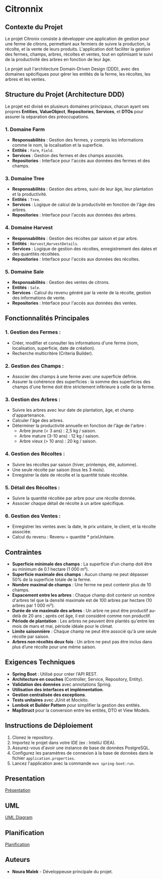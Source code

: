 # Citronnix

## Contexte du Projet
Le projet Citronix consiste à développer une application de gestion pour une ferme de citrons, permettant aux fermiers de suivre la production, la récolte, et la vente de leurs produits. L'application doit faciliter la gestion des fermes, champs, arbres, récoltes et ventes, tout en optimisant le suivi de la productivité des arbres en fonction de leur âge.

Le projet suit l'architecture Domain-Driven Design (DDD), avec des domaines spécifiques pour gérer les entités de la ferme,  les récoltes, les arbres et les ventes.

## Structure du Projet (Architecture DDD)

Le projet est divisé en plusieurs domaines principaux, chacun ayant ses propres **Entities**, **ValueObject**, **Repositories**, **Services**, et **DTOs** pour assurer la séparation des préoccupations.

### 1. **Domaine Farm**
- **Responsabilités** : Gestion des fermes, y compris les informations comme le nom, la localisation et la superficie.
- **Entités** : `Farm`, `Field`.
- **Services** : Gestion des fermes et des champs associés.
- **Repositories** : Interface pour l'accès aux données des fermes et des champs.


### 3. **Domaine Tree**
- **Responsabilités** : Gestion des arbres, suivi de leur âge, leur plantation et la productivité.
- **Entités** : `Tree`.
- **Services** : Logique de calcul de la productivité en fonction de l'âge des arbres.
- **Repositories** : Interface pour l'accès aux données des arbres.

### 4. **Domaine Harvest**
- **Responsabilités** : Gestion des récoltes par saison et par arbre.
- **Entités** : `Harvest`,`HarvestDetails`.
- **Services** : Logique de gestion des récoltes, enregistrement des dates et des quantités récoltées.
- **Repositories** : Interface pour l'accès aux données des récoltes.

### 5. **Domaine Sale**
- **Responsabilités** : Gestion des ventes de citrons.
- **Entités** : `Sale`.
- **Services** : Calcul du revenu généré par la vente de la récolte, gestion des informations de vente.
- **Repositories** : Interface pour l'accès aux données des ventes.

## Fonctionnalités Principales
### 1. Gestion des Fermes :
- Créer, modifier et consulter les informations d'une ferme (nom, localisation, superficie, date de création).
- Recherche multicritère (Criteria Builder).

### 2. Gestion des Champs :
- Associer des champs à une ferme avec une superficie définie.
- Assurer la cohérence des superficies : la somme des superficies des champs d'une ferme doit être strictement inférieure à celle de la ferme.

### 3. Gestion des Arbres :
- Suivre les arbres avec leur date de plantation, âge, et champ d'appartenance.
- Calculer l'âge des arbres.
- Déterminer la productivité annuelle en fonction de l'âge de l'arbre :
    - Arbre jeune (< 3 ans) : 2,5 kg / saison.
    - Arbre mature (3-10 ans) : 12 kg / saison.
    - Arbre vieux (> 10 ans) : 20 kg / saison.

### 4. Gestion des Récoltes :
- Suivre les récoltes par saison (hiver, printemps, été, automne).
- Une seule récolte par saison (tous les 3 mois).
- Enregistrer la date de récolte et la quantité totale récoltée.

### 5. Détail des Récoltes :
- Suivre la quantité récoltée par arbre pour une récolte donnée.
- Associer chaque détail de récolte à un arbre spécifique.

### 6. Gestion des Ventes :
- Enregistrer les ventes avec la date, le prix unitaire, le client, et la récolte associée.
- Calcul du revenu : Revenu = quantité * prixUnitaire.

## Contraintes
- **Superficie minimale des champs** : La superficie d'un champ doit être au minimum de 0.1 hectare (1 000 m²).
- **Superficie maximale des champs** : Aucun champ ne peut dépasser 50% de la superficie totale de la ferme.
- **Nombre maximal de champs** : Une ferme ne peut contenir plus de 10 champs.
- **Espacement entre les arbres** : Chaque champ doit contenir un nombre d'arbres tel que la densité maximale est de 100 arbres par hectare (10 arbres par 1 000 m²).
- **Durée de vie maximale des arbres** : Un arbre ne peut être productif au-delà de 20 ans ; après cet âge, il est considéré comme non productif.
- **Période de plantation** : Les arbres ne peuvent être plantés qu'entre les mois de mars et mai, période idéale pour le climat.
- **Limite saisonnière** : Chaque champ ne peut être associé qu'à une seule récolte par saison.
- **Arbres non récoltés deux fois** : Un arbre ne peut pas être inclus dans plus d’une récolte pour une même saison.

## Exigences Techniques
- **Spring Boot** : Utilisé pour créer l'API REST.
- **Architecture en couches** (Controller, Service, Repository, Entity).
- **Validation des données** avec annotations Spring.
- **Utilisation des interfaces et implémentation**.
- **Gestion centralisée des exceptions**.
- **Tests unitaires** avec JUnit et Mockito.
- **Lombok et Builder Pattern** pour simplifier la gestion des entités.
- **MapStruct** pour la conversion entre les entités, DTO et View Models.

## Instructions de Déploiement
1. Clonez le repository.
2. Importez le projet dans votre IDE (ex : IntelliJ IDEA).
3. Assurez-vous d'avoir une instance de base de données PostgreSQL.
4. Configurez les paramètres de connexion à la base de données dans le fichier `application.properties`.
5. Lancez l'application avec la commande `mvn spring-boot:run`.

## Presentation
[Présentation](https://maleknoura098.atlassian.net/jira/software/projects/CIT/boards/8/backlog?epics=visible)
## UML
[UML Diagram](https://app.diagrams.net/?title=Copie%20de%20de%20class%20diagram%20citronix.drawio&client=1#G1TGUzooDTcaFcu1x3m3WMey6bLHZCorcZ#%7B%22pageId%22%3A%22CsAEcvr7ysyxghYFOYxA%22%7D)

## Planification
[Planification](https://maleknoura098.atlassian.net/jira/software/projects/CIT/boards/8/backlog?epics=visible)



## Auteurs
- **Noura Malek** - Développeuse principale du projet.
